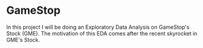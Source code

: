 # GameStop

In this project I will be doing an Exploratory Data Analysis on GameStop's Stock (GME). The motivation of this EDA comes after the recent skyrocket in GME's Stock. 
